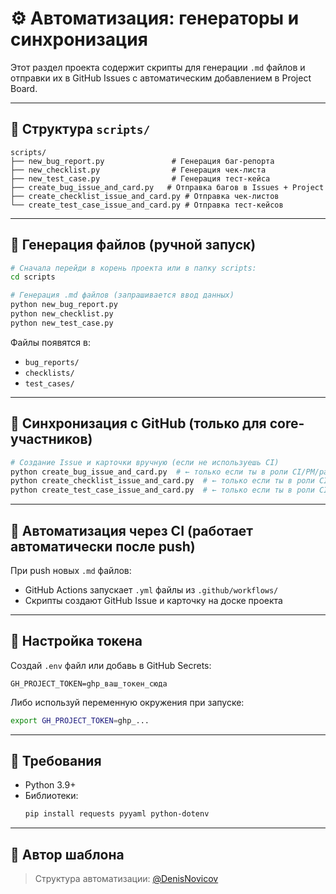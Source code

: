 # ⚙️ Автоматизация: генераторы и синхронизация

Этот раздел проекта содержит скрипты для генерации `.md` файлов и отправки их в GitHub Issues с автоматическим добавлением в Project Board.

---

## 📂 Структура `scripts/`

```plaintext
scripts/
├── new_bug_report.py               # Генерация баг-репорта
├── new_checklist.py                # Генерация чек-листа
├── new_test_case.py                # Генерация тест-кейса
├── create_bug_issue_and_card.py   # Отправка багов в Issues + Project
├── create_checklist_issue_and_card.py # Отправка чек-листов
└── create_test_case_issue_and_card.py # Отправка тест-кейсов
```

---

## 🧪 Генерация файлов (ручной запуск)

```bash
# Сначала перейди в корень проекта или в папку scripts:
cd scripts

# Генерация .md файлов (запрашивается ввод данных)
python new_bug_report.py
python new_checklist.py
python new_test_case.py
```

Файлы появятся в:
- `bug_reports/`
- `checklists/`
- `test_cases/`

---

## 🚀 Синхронизация с GitHub (только для core-участников)

```bash
# Создание Issue и карточки вручную (если не используешь CI)
python create_bug_issue_and_card.py  # ← только если ты в роли CI/PM/разработчика
python create_checklist_issue_and_card.py  # ← только если ты в роли CI/PM/разработчика
python create_test_case_issue_and_card.py  # ← только если ты в роли CI/PM/разработчика
```

---

## 🤖 Автоматизация через CI (работает автоматически после push)

При push новых `.md` файлов:
- GitHub Actions запускает `.yml` файлы из `.github/workflows/`
- Скрипты создают GitHub Issue и карточку на доске проекта

---

## 🔐 Настройка токена

Создай `.env` файл или добавь в GitHub Secrets:

```
GH_PROJECT_TOKEN=ghp_ваш_токен_сюда
```

Либо используй переменную окружения при запуске:

```bash
export GH_PROJECT_TOKEN=ghp_...
```

---

## 📌 Требования

- Python 3.9+
- Библиотеки:
  ```bash
  pip install requests pyyaml python-dotenv
  ```

---

## 👤 Автор шаблона

> Структура автоматизации: [@DenisNovicov](https://github.com/dema28)
